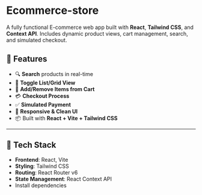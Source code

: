 # Ecommerce-store
A fully functional E-commerce web app built with **React**, **Tailwind CSS**, and **Context API**. Includes dynamic product views, cart management, search, and simulated checkout.
## 🚀 Features

- 🔍 **Search** products in real-time
- 🧱 **Toggle List/Grid View**
- 🛒 **Add/Remove Items from Cart**
- 💳 **Checkout Process**
- ✅ **Simulated Payment**
- 🎯 **Responsive & Clean UI**
- 📦 Built with **React + Vite + Tailwind CSS**

---

## 🧰 Tech Stack

- **Frontend**: React, Vite
- **Styling**: Tailwind CSS
- **Routing**: React Router v6
- **State Management**: React Context API
- Install dependencies


